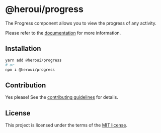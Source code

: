 # @heroui/progress

The Progress component allows you to view the progress of any activity.

Please refer to the [documentation](https://heroui.com/docs/components/progress) for more information.

## Installation

```sh
yarn add @heroui/progress
# or
npm i @heroui/progress
```

## Contribution

Yes please! See the
[contributing guidelines](https://github.com/frontio-ai/heroui/blob/master/CONTRIBUTING.md)
for details.

## License

This project is licensed under the terms of the
[MIT license](https://github.com/frontio-ai/heroui/blob/master/LICENSE).
